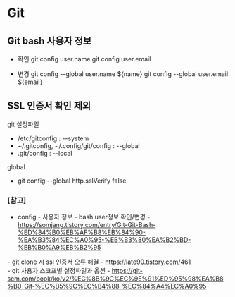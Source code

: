 # Git

## Git bash 사용자 정보

* 확인
git config user.name
git config user.email

* 변경
git config --global user.name ${name}
git config --global user.email ${email}





## SSL 인증서 확인 제외

git 설정파일
* /etc/gitconfig : --system
* ~/.gitconfig, ~/.config/git/config : --global
* .git/config : --local

global
* git config --global http.sslVerify false





### [참고] <br>
  
  * config - 사용자 정보
  *-* bash user정보 확인/변경 - https://somjang.tistory.com/entry/Git-Git-Bash-%ED%84%B0%EB%AF%B8%EB%84%90-%EA%B3%84%EC%A0%95-%EB%B3%80%EA%B2%BD-%EB%B0%A9%EB%B2%95 <br>


  *-* git clone 시 ssl 인증서 오류 해결 - https://late90.tistory.com/461 <br>
  *-* git 사용자 스코프별 설정파일과 옵션 - https://git-scm.com/book/ko/v2/%EC%8B%9C%EC%9E%91%ED%95%98%EA%B8%B0-Git-%EC%B5%9C%EC%B4%88-%EC%84%A4%EC%A0%95 <br>